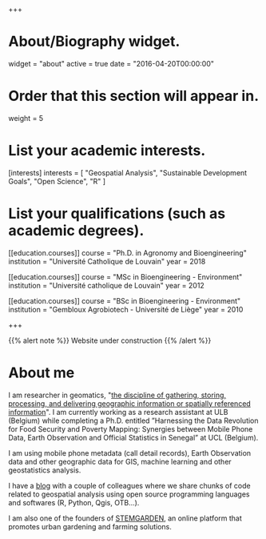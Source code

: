 +++
# About/Biography widget.
widget = "about"
active = true
date = "2016-04-20T00:00:00"

# Order that this section will appear in.
weight = 5

# List your academic interests.
[interests]
  interests = [
    "Geospatial Analysis",
    "Sustainable Development Goals",
    "Open Science",
    "R"
  ]

# List your qualifications (such as academic degrees).
[[education.courses]]
  course = "Ph.D. in Agronomy and Bioengineering"
  institution = "Université Catholique de Louvain"
  year = 2018

[[education.courses]]
  course = "MSc in Bioengineering - Environment"
  institution = "Université catholique de Louvain"
  year = 2012

[[education.courses]]
  course = "BSc in Bioengineering - Environment"
  institution = "Gembloux Agrobiotech - Université de Liège"
  year = 2010
 
+++

{{% alert note %}}
Website under construction
{{% /alert %}}

# About me

I am researcher in geomatics, "[the discipline of gathering, storing, processing, and delivering geographic information or spatially referenced information](https://en.wikipedia.org/wiki/Geomatics)". I am currently working as a research assistant at ULB (Belgium) while completing a Ph.D. entitled ”Harnessing the Data Revolution for Food Security and Poverty Mapping: Synergies between Mobile Phone Data, Earth Observation and Official Statistics in Senegal” at UCL (Belgium).  

I am using mobile phone metadata (call detail records), Earth Observation data and other geographic data for GIS, machine learning and other geostatistics analysis. 

I have a [blog](http://www.guru-gis.net) with a couple of colleagues where we share chunks of code related to geospatial analysis using open source programming languages and  softwares (R, Python, Qgis, OTB...).

I am also one of the founders of [STEMGARDEN](http://www.stemgarden.co), an online platform that promotes urban gardening and farming solutions.
